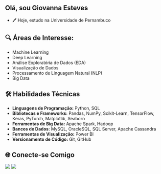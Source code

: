 ## Olá, sou Giovanna Esteves

- 🖊️ Hoje, estudo na Universidade de Pernambuco

## 🔍 Áreas de Interesse:
- Machine Learning
- Deep Learning
- Análise Exploratória de Dados (EDA)
- Visualização de Dados
- Processamento de Linguagem Natural (NLP)
- Big Data

## 🛠️ Habilidades Técnicas

- **Linguagens de Programação:** Python, SQL
- **Bibliotecas e Frameworks:** Pandas, NumPy, Scikit-Learn, TensorFlow, Keras, PyTorch, Matplotlib, Seaborn
- **Ferramentas de Big Data:** Apache Spark, Hadoop
- **Bancos de Dados:** MySQL, OracleSQL, SQL Server, Apache Cassandra
- **Ferramentas de Visualização:** Power BI
- **Versionamento de Código:** Git, GitHub

## 🌐 Conecte-se Comigo
 
<div> 
  <a href = "mailto:gioesteves00@gmail.com"><img src="https://img.shields.io/badge/-Gmail-%23333?style=for-the-badge&logo=gmail&logoColor=white" target="_blank"></a>
  <a href="https://www.linkedin.com/in/giovanna-esteves-41a5b7210/" target="_blank"><img src="https://img.shields.io/badge/-LinkedIn-%230077B5?style=for-the-badge&logo=linkedin&logoColor=white" target="_blank"></a> 
</div>
